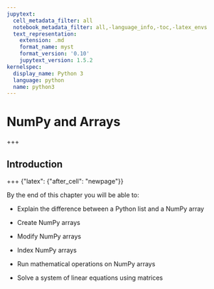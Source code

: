 ```yaml
---
jupytext:
  cell_metadata_filter: all
  notebook_metadata_filter: all,-language_info,-toc,-latex_envs
  text_representation:
    extension: .md
    format_name: myst
    format_version: '0.10'
    jupytext_version: 1.5.2
kernelspec:
  display_name: Python 3
  language: python
  name: python3
---
```


# NumPy and Arrays

+++

## Introduction

+++ {"latex": {"after_cell": "newpage"}}

By the end of this chapter you will be able to:

 * Explain the difference between a Python list and a NumPy array

 * Create NumPy arrays
 
 * Modify NumPy arrays
 
 * Index NumPy arrays
 
 * Run mathematical operations on  NumPy arrays
 
 * Solve a system of linear equations using matrices

```{code-cell} ipython3

```
